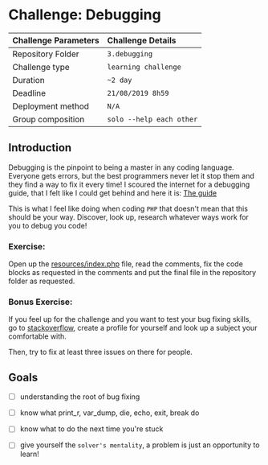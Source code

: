 # Challenge: Debugging

|Challenge Parameters  |Challenge Details              |
|:---------------------|:------------------------------|
|Repository Folder     |`3.debugging`                  |
|Challenge type        |`learning challenge`           |
|Duration              |`~2 day`                       |
|Deadline              |`21/08/2019 8h59`              |
|Deployment method     |`N/A`                          |
|Group composition     |`solo --help each other`       |

## Introduction
Debugging is the pinpoint to being a master in any coding language.  
Everyone gets errors, but the best programmers never let it stop them and they find a way to fix it every time!
I scoured the internet for a debugging guide, that I felt like I could get behind and here it is: [The guide](https://rollbar.com/guides/how-to-debug-php/)

This is what I feel like doing when coding `PHP` that doesn't mean that this should be your way. Discover, look up, research whatever ways work for you to debug you code!



### Exercise:
Open up the [resources/index.php](index.php) file, read the comments, fix the code blocks as requested in the comments
and put the final file in the repository folder as requested.

### Bonus Exercise:
If you feel up for the challenge and you want to test your bug fixing skills, 
go to [stackoverflow](stackoverflow.com), create a profile for yourself and look up a subject your comfortable with.

Then, try to fix at least three issues on there for people.


 
## Goals
- [ ] understanding the root of bug fixing
- [ ] know what print_r, var_dump, die, echo, exit, break do
- [ ] know what to do the next time you're stuck
- [ ] give yourself the `solver's mentality`, a problem is just an opportunity to learn!

